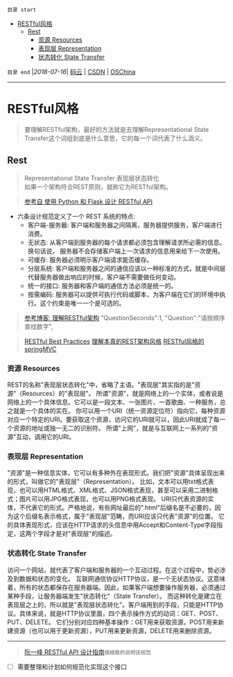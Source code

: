 `目录 start`
 
- [RESTful风格](#restful风格)
    - [Rest](#rest)
        - [资源 Resources](#资源-resources)
        - [表现层 Representation](#表现层-representation)
        - [状态转化 State Transfer](#状态转化-state-transfer)

`目录 end` |_2018-07-16_| [码云](https://gitee.com/gin9) | [CSDN](http://blog.csdn.net/kcp606) | [OSChina](https://my.oschina.net/kcp1104)
****************************************
# RESTful风格
> 要理解RESTful架构，最好的方法就是去理解Representational State Transfer这个词组到底是什么意思，它的每一个词代表了什么涵义。

## Rest
> Representational State Transfer  表现层状态转化  
> 如果一个架构符合REST原则，就称它为RESTful架构。


> [参考自 使用 Python 和 Flask 设计 RESTful API](http://www.pythondoc.com/flask-restful/first.html)
- 六条设计规范定义了一个 REST 系统的特点:
    - 客户端-服务器: 客户端和服务器之间隔离，服务器提供服务，客户端进行消费。
    - 无状态: 从客户端到服务器的每个请求都必须包含理解请求所必需的信息。换句话说， 服务器不会存储客户端上一次请求的信息用来给下一次使用。
    - 可缓存: 服务器必须明示客户端请求能否缓存。
    - 分层系统: 客户端和服务器之间的通信应该以一种标准的方式，就是中间层代替服务器做出响应的时候，客户端不需要做任何变动。
    - 统一的接口: 服务器和客户端的通信方法必须是统一的。
    - 按需编码: 服务器可以提供可执行代码或脚本，为客户端在它们的环境中执行。这个约束是唯一一个是可选的。


> [参考博客: 理解RESTful架构](http://www.ruanyifeng.com/blog/2011/09/restful.html)
"QuestionSeconds":1,
"Question":"请按顺序查找数字",

> [RESTful Best Practices](https://segmentfault.com/a/1190000002949234)
> [理解本真的REST架构风格](http://www.infoq.com/cn/articles/understanding-restful-style)
> [RESTful风格的springMVC](https://blog.csdn.net/wy5612087/article/details/52149249)

### 资源 Resources
REST的名称"表现层状态转化"中，省略了主语。"表现层"其实指的是"资源"（Resources）的"表现层"。
所谓"资源"，就是网络上的一个实体，或者说是网络上的一个具体信息。它可以是一段文本、一张图片、一首歌曲、一种服务，总之就是一个具体的实在。
你可以用一个URI（统一资源定位符）指向它，每种资源对应一个特定的URI。要获取这个资源，访问它的URI就可以，因此URI就成了每一个资源的地址或独一无二的识别符。
所谓"上网"，就是与互联网上一系列的"资源"互动，调用它的URI。

### 表现层 Representation

"资源"是一种信息实体，它可以有多种外在表现形式。我们把"资源"具体呈现出来的形式，叫做它的"表现层"（Representation）。
比如，文本可以用txt格式表现，也可以用HTML格式、XML格式、JSON格式表现，甚至可以采用二进制格式；图片可以用JPG格式表现，也可以用PNG格式表现。
URI只代表资源的实体，不代表它的形式。严格地说，有些网址最后的".html"后缀名是不必要的，因为这个后缀名表示格式，属于"表现层"范畴，而URI应该只代表"资源"的位置。
它的具体表现形式，应该在HTTP请求的头信息中用Accept和Content-Type字段指定，这两个字段才是对"表现层"的描述。

### 状态转化 State Transfer
访问一个网站，就代表了客户端和服务器的一个互动过程。在这个过程中，势必涉及到数据和状态的变化。
互联网通信协议HTTP协议，是一个无状态协议。这意味着，所有的状态都保存在服务器端。因此，如果客户端想要操作服务器，必须通过某种手段，让服务器端发生"状态转化"（State Transfer）。
而这种转化是建立在表现层之上的，所以就是"表现层状态转化"。客户端用到的手段，只能是HTTP协议。具体来说，就是HTTP协议里面，四个表示操作方式的动词：GET、POST、PUT、DELETE。
它们分别对应四种基本操作：GET用来获取资源，POST用来新建资源（也可以用于更新资源），PUT用来更新资源，DELETE用来删除资源。
*****************
> [阮一峰 RESTful API 设计指南](http://www.ruanyifeng.com/blog/2014/05/restful_api.html)`很细致的说明该规范`


- [ ]  需要整理和计划如何规范化实现这个接口
